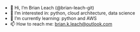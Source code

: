 - 👋 Hi, I’m Brian Leach (@brian-leach-git)
- 👀 I’m interested in: python, cloud architecture, data science
- 🌱 I’m currently learning: python and AWS
- 📫 How to reach me: brian.k.leach@outlook.com

<!---
brian-leach-git/brian-leach-git is a ✨ special ✨ repository because its `README.md` (this file) appears on your GitHub profile.
You can click the Preview link to take a look at your changes.
--->

